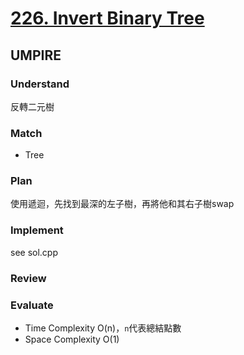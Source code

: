 # [226. Invert Binary Tree](https://leetcode.com/problems/invert-binary-tree/description/)
## UMPIRE
### Understand
反轉二元樹
### Match 
* Tree
### Plan
使用遞迴，先找到最深的左子樹，再將他和其右子樹swap
### Implement
see sol.cpp

### Review

### Evaluate
* Time Complexity O(n)，`n`代表總結點數
* Space Complexity O(1)